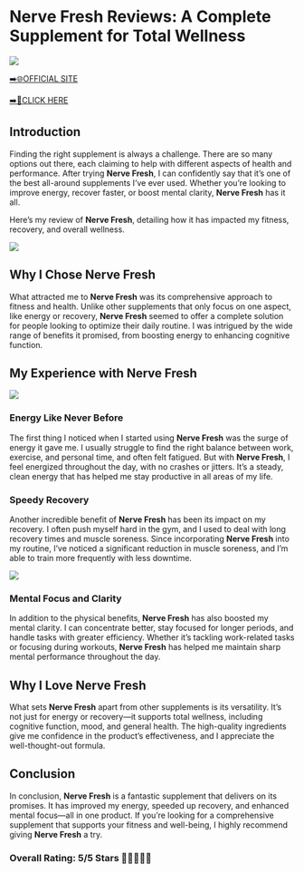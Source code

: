 # **Nerve Fresh Reviews**: A Complete Supplement for Total Wellness

[![](https://static.vecteezy.com/system/resources/thumbnails/019/896/014/small/buy-now-gradient-button-with-cart-symbol-buy-now-illustration-png.png)](https://edetoop.top/lander/sugarpreland-1/nervefresh.html) 

[➡️🌐OFFICIAL SITE](https://edetoop.top/lander/sugarpreland-1/nervefresh.html) 

[➡️🔗CLICK HERE](https://edetoop.top/lander/sugarpreland-1/nervefresh.html) 


## Introduction

Finding the right supplement is always a challenge. There are so many options out there, each claiming to help with different aspects of health and performance. After trying **Nerve Fresh**, I can confidently say that it’s one of the best all-around supplements I’ve ever used. Whether you’re looking to improve energy, recover faster, or boost mental clarity, **Nerve Fresh** has it all.

Here’s my review of **Nerve Fresh**, detailing how it has impacted my fitness, recovery, and overall wellness.

[![](https://wallpapers.com/images/hd/red-order-now-button-udg4jcj4arvn8b0n-2.png)](https://edetoop.top/lander/sugarpreland-1/nervefresh.html)  

## Why I Chose **Nerve Fresh**

What attracted me to **Nerve Fresh** was its comprehensive approach to fitness and health. Unlike other supplements that only focus on one aspect, like energy or recovery, **Nerve Fresh** seemed to offer a complete solution for people looking to optimize their daily routine. I was intrigued by the wide range of benefits it promised, from boosting energy to enhancing cognitive function.

## My Experience with **Nerve Fresh**

[![](https://static.vecteezy.com/system/resources/thumbnails/019/896/014/small/buy-now-gradient-button-with-cart-symbol-buy-now-illustration-png.png)](https://edetoop.top/lander/sugarpreland-1/nervefresh.html)

### Energy Like Never Before

The first thing I noticed when I started using **Nerve Fresh** was the surge of energy it gave me. I usually struggle to find the right balance between work, exercise, and personal time, and often felt fatigued. But with **Nerve Fresh**, I feel energized throughout the day, with no crashes or jitters. It’s a steady, clean energy that has helped me stay productive in all areas of my life.

### Speedy Recovery

Another incredible benefit of **Nerve Fresh** has been its impact on my recovery. I often push myself hard in the gym, and I used to deal with long recovery times and muscle soreness. Since incorporating **Nerve Fresh** into my routine, I’ve noticed a significant reduction in muscle soreness, and I’m able to train more frequently with less downtime.

[![](https://wallpapers.com/images/hd/red-order-now-button-udg4jcj4arvn8b0n-2.png)](https://edetoop.top/lander/sugarpreland-1/nervefresh.html)  

### Mental Focus and Clarity

In addition to the physical benefits, **Nerve Fresh** has also boosted my mental clarity. I can concentrate better, stay focused for longer periods, and handle tasks with greater efficiency. Whether it’s tackling work-related tasks or focusing during workouts, **Nerve Fresh** has helped me maintain sharp mental performance throughout the day.

## Why I Love **Nerve Fresh**

What sets **Nerve Fresh** apart from other supplements is its versatility. It’s not just for energy or recovery—it supports total wellness, including cognitive function, mood, and general health. The high-quality ingredients give me confidence in the product’s effectiveness, and I appreciate the well-thought-out formula.

## Conclusion

In conclusion, **Nerve Fresh** is a fantastic supplement that delivers on its promises. It has improved my energy, speeded up recovery, and enhanced mental focus—all in one product. If you’re looking for a comprehensive supplement that supports your fitness and well-being, I highly recommend giving **Nerve Fresh** a try.

### Overall Rating: 5/5 Stars 🌟🌟🌟🌟🌟

